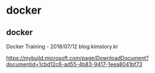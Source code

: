 # docker
## docker
Docker Training - 2018/07/12
blog.kimstory.kr


https://mybuild.microsoft.com/page/DownloadDocument?documentid=1cbd12c6-ad55-4b83-9417-1eea8041bf73
